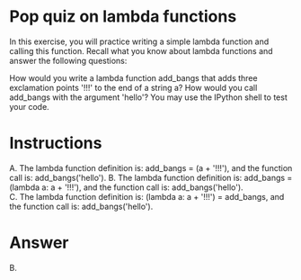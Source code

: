 # Pop quiz on lambda functions
In this exercise, you will practice writing a simple lambda function and calling this function. Recall what you know about lambda functions and answer the following questions:

How would you write a lambda function add_bangs that adds three exclamation points '!!!' to the end of a string a?
How would you call add_bangs with the argument 'hello'?
You may use the IPython shell to test your code.

# Instructions

A. The lambda function definition is: add_bangs = (a + '!!!'), and the function call is: add_bangs('hello').
B. The lambda function definition is: add_bangs = (lambda a: a + '!!!'), and the function call is: add_bangs('hello').  
C. The lambda function definition is: (lambda a: a + '!!!') = add_bangs, and the function call is: add_bangs('hello').

# Answer
B. 
